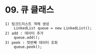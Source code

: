 # 09. 큐 클래스
    1) 링크드리스트 객체 생성 
        LinkedList queue = new LinkedList();
    2) add : 데이터 추가 
        queue.add();
    3) peek : 첫번째 데이터 조회
        queue.peek();
